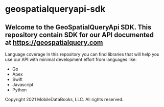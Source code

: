 # geospatialqueryapi-sdk

## Welcome to the GeoSpatialQueryApi SDK. This repository contain SDK for our API documented at https://geospatialquery.com
 
Language coverage
In this repository you can find libraries that will help you use our API with minimal development effort from languages like:
- Go
- Apex
- Swift
- Javascript
- Python

Copyright 2021 MobileDataBooks, LLC. All rights reserved.